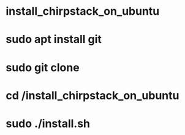 # install_chirpstack_on_ubuntu
# sudo apt install git
# sudo git clone 
# cd /install_chirpstack_on_ubuntu
# sudo ./install.sh
